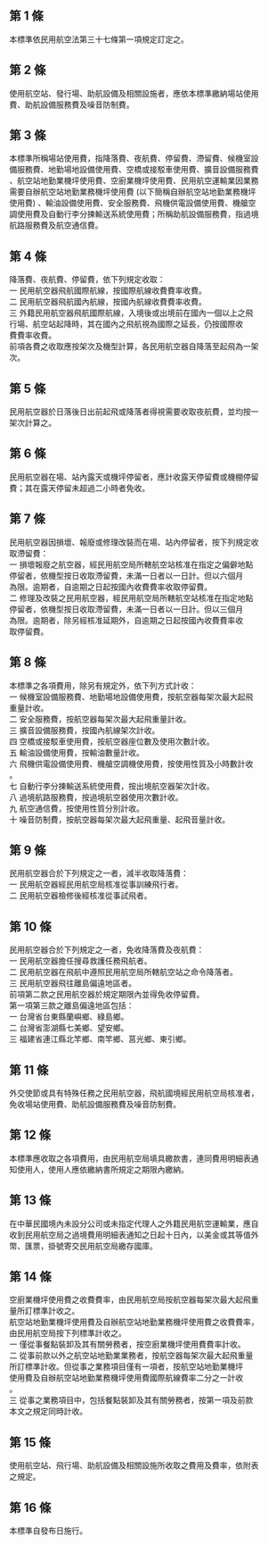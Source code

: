 第 1 條
-------
本標準依民用航空法第三十七條第一項規定訂定之。

第 2 條
-------
使用航空站、發行場、助航設備及相關設施者，應依本標準繳納場站使用  
費、助航設備服務費及噪音防制費。

第 3 條
-------
本標準所稱場站使用費，指降落費、夜航費、停留費、滯留費、候機室設  
備服務費、地勤場地設備使用費、空橋或接駁車使用費、擴音設備服務費  
、航空站地勤業機坪使用費、空廚業機坪使用費、民用航空運輸業因業務  
需要自辦航空站地勤業務機坪使用費 (以下簡稱自辦航空站地勤業務機坪  
使用費) 、輸油設備使用費、安全服務費、飛機供電設備使用費、機艙空  
調使用費及自動行李分揀輸送系統使用費；所稱助航設備服務費，指過境  
航路服務費及航空通信費。

第 4 條
-------
降落費、夜航費、停留費，依下列規定收取：  
一  民用航空器飛航國際航線，按國際航線收費費率收費。  
二  民用航空器飛航國內航線，按國內航線收費費率收費。  
三  外籍民用航空器飛航國際航線，入境後或出境前在國內一個以上之飛  
    行場、航空站起降時，其在國內之飛航視為國際之延長，仍按國際收  
    費費率收費。  
前項各費之收取應按架次及機型計算，各民用航空器自降落至起飛為一架  
次。

第 5 條
-------
民用航空器於日落後日出前起飛或降落者得視需要收取夜航費，並均按一  
架次計算之。

第 6 條
-------
民用航空器在場、站內露天或機坪停留者，應計收露天停留費或機棚停留  
費；其在露天停留未超過二小時者免收。

第 7 條
-------
民用航空器因損壞、報廢或修理改裝而在場、站內停留者，按下列規定收  
取滯留費：  
一  損壞報廢之航空器，經民用航空局所轄航空站核准在指定之偏僻地點  
    停留者，依機型按日收取滯留費，未滿一日者以一日計。但以六個月  
    為限。逾期者，自逾期之日起按國內收費費率收取停留費。  
二  修理及改裝之民用航空器，經民用航空局所轄航空站核准在指定地點  
    停留者，依機型按日收取滯留費，未滿一日者以一日計。但以三個月  
    為限。逾期者，除另經核准延期外，自逾期之日起按國內收費費率收  
    取停留費。

第 8 條
-------
本標準之各項費用，除另有規定外，依下列方式計收：  
一  候機室設備服務費、地勤場地設備使用費，按航空器每架次最大起飛  
    重量計收。  
二  安全服務費，按航空器每架次最大起飛重量計收。  
三  擴音設備服務費，按國內航線架次計收。  
四  空橋或接駁車使用費，按航空器座位數及使用次數計收。  
五  輸油設備使用費，按輸油數量計收。  
六  飛機供電設備使用費、機艙空調機使用費，按使用性質及小時數計收  
    。  
七  自動行李分揀輸送系統使用費，按出境航空器架次計收。  
八  過境航路服務費，按過境航空器使用次數計收。  
九  航空通信費，按使用性質分別計收。  
十  噪音防制費，按航空器每架次最大起飛重量、起飛音量計收。

第 9 條
-------
民用航空器合於下列規定之一者，減半收取降落費：  
一  民用航空器經民用航空局核准從事訓練飛行者。  
二  民用航空器檢修後經核准從事試飛者。

第 10 條
--------
民用航空器合於下列規定之一者，免收降落費及夜航費：            
一  民用航空器擔任搜尋救護任務飛航者。                        
二  民用航空器在飛航中遵照民用航空局所轄航空站之命令降落者。  
三  民用航空器飛往離島偏遠地區者。                            
前項第二款之民用航空器於規定期限內並得免收停留費。            
第一項第三款之離島偏遠地區包括：                              
一  台灣省台東縣蘭嶼鄉、綠島鄉。                              
二  台灣省澎湖縣七美鄉、望安鄉。                              
三  福建省連江縣北竿鄉、南竿鄉、莒光鄉、東引鄉。

第 11 條
--------
外交使節或具有特殊任務之民用航空器，飛航國境經民用航空局核准者，  
免收場站使用費、助航設備服務費及噪音防制費。

第 12 條
--------
本標準應收取之各項費用，由民用航空局填具繳款書，連同費用明細表通  
知使用人，使用人應依繳納書所規定之期限內繳納。

第 13 條
--------
在中華民國境內未設分公司或未指定代理人之外籍民用航空運輸業，應自  
收到民用航空局之過境費用明細表通知之日起十日內，以美金或其等值外  
幣、匯票，掛號寄交民用航空局繳存國庫。

第 14 條
--------
空廚業機坪使用費之收費費率，由民用航空局按航空器每架次最大起飛重  
量所訂標準計收之。                                                
航空站地勤業機坪使用費及自辦航空站地勤業務機坪使用費之收費費率，  
由民用航空局按下列標準計收之。                                    
一  僅從事餐點裝卸及其有關勞務者，按空廚業機坪使用費費率計收。    
二  從事前款以外之航空站地勤業業務者，按航空器每架次最大起飛重量  
    所訂標準計收。但從事之業務項目僅有一項者，按航空站地勤業機坪  
    使用費及自辦航空站地勤業務機坪使用費國際航線費率二分之一計收  
    。                                                            
三  從事之業務項目中，包括餐點裝卸及其有關勞務者，按第一項及前款  
    本文之規定同時計收。

第 15 條
--------
使用航空站、飛行場、助航設備及相關設施所收取之費用及費率，依附表  
之規定。

第 16 條
--------
本標準自發布日施行。

